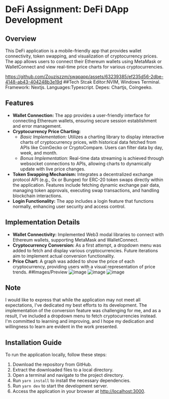 # DeFi Assignment: DeFi DApp Development

## Overview
This DeFi application is a mobile-friendly app that provides wallet connectivity, token swapping, and visualization of cryptocurrency prices. The app allows users to connect their Ethereum wallets using MetaMask or WalletConnect and view real-time price charts for various cryptocurrencies.
  

https://github.com/Zouziszzm/swapapp/assets/63239385/ef235d56-2dbe-4148-ab43-404248b3e19d
##Tech Stcak
Editor:NVIM, Windows Terminal.
Framework: Nextjs.
Languages:Typescript.
Depes: Chartjs, Coingeeko.


## Features
- **Wallet Connection:** The app provides a user-friendly interface for connecting Ethereum wallets, ensuring secure session establishment and error management.
- **Cryptocurrency Price Charting:**
  - *Basic Implementation:* Utilizes a charting library to display interactive charts of cryptocurrency prices, with historical data fetched from APIs like CoinGecko or CryptoCompare. Users can filter data by day, week, and month.
  - *Bonus Implementation:* Real-time data streaming is achieved through websocket connections to APIs, allowing charts to dynamically update with live price changes.
- **Token Swapping Mechanism:** Integrates a decentralized exchange protocol API (e.g., 0x or Bungee) for ERC-20 token swaps directly within the application. Features include fetching dynamic exchange pair data, managing token approvals, executing swap transactions, and handling blockchain interactions.
- **Login Functionality:** The app includes a login feature that functions normally, enhancing user security and access control.

## Implementation Details
- **Wallet Connectivity:** Implemented Web3 modal libraries to connect with Ethereum wallets, supporting MetaMask and WalletConnect.
- **Cryptocurrency Conversion:** As a first attempt, a dropdown menu was added to fetch and display various cryptocurrencies. Future iterations aim to implement actual conversion functionality.
- **Price Chart:** A graph was added to show the price of each cryptocurrency, providing users with a visual representation of price trends.
##Images/Preview
![image](https://github.com/Zouziszzm/swapapp/assets/63239385/c3227ebb-ac7b-4cdc-8298-fe913922ebb3)
![image](https://github.com/Zouziszzm/swapapp/assets/63239385/0d00a093-cf65-43ff-a078-2ef8c374cc86)
![image](https://github.com/Zouziszzm/swapapp/assets/63239385/69cc1ab1-f1c9-4015-b8af-fdfc70beb148)


## Note
I would like to express that while the application may not meet all expectations, I've dedicated my best efforts to its development. The implementation of the conversion feature was challenging for me, and as a result, I've included a dropdown menu to fetch cryptocurrencies instead. I'm committed to learning and improving, and I hope my dedication and willingness to learn are evident in the work presented.

## Installation Guide
To run the application locally, follow these steps:
1. Download the repository from GitHub.
2. Extract the downloaded files to a local directory.
3. Open a terminal and navigate to the project directory.
4. Run `yarn install` to install the necessary dependencies.
5. Run `yarn dev` to start the development server.
6. Access the application in your browser at [http://localhost:3000](http://localhost:3000).
